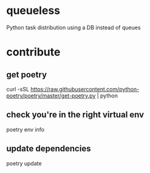 # queueless
Python task distribution using a DB instead of queues

# contribute
## get poetry
curl -sSL https://raw.githubusercontent.com/python-poetry/poetry/master/get-poetry.py | python

## check you're in the right virtual env
poetry env info

## update dependencies
poetry update